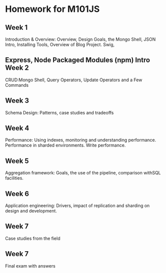 Homework for M101JS
=====================

Week 1
----
Introduction & Overview: Overview, Design Goals, the Mongo Shell, JSON Intro, Installing Tools, Overview of Blog Project. Swig,

Express, Node Packaged Modules (npm) Intro
Week 2
----
CRUD:Mongo Shell, Query Operators, Update Operators and a Few Commands

Week 3
----
Schema Design: Patterns, case studies and tradeoffs

Week 4
----
Performance: Using indexes, monitoring and understanding performance. Performance in
sharded environments. Write performance.

Week 5
----
Aggregation framework: Goals, the use of the pipeline, comparison withSQL facilities.

Week 6
----
Application engineering: Drivers, impact of replication and sharding on design and
development.

Week 7
----
Case studies from the field

Week 7
----
Final exam with answers